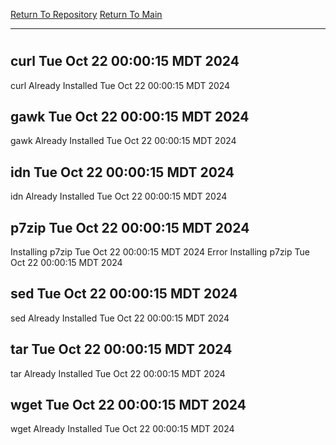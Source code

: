[Return To Repository](https://github.com/DigitalWarrior/piholeparser/)
[Return To Main](https://github.com/DigitalWarrior/piholeparser/blob/master/RecentRunLogs/Mainlog.md)
____________________________________
# 
## curl Tue Oct 22 00:00:15 MDT 2024
curl Already Installed Tue Oct 22 00:00:15 MDT 2024
## gawk Tue Oct 22 00:00:15 MDT 2024
gawk Already Installed Tue Oct 22 00:00:15 MDT 2024
## idn Tue Oct 22 00:00:15 MDT 2024
idn Already Installed Tue Oct 22 00:00:15 MDT 2024
## p7zip Tue Oct 22 00:00:15 MDT 2024
Installing p7zip Tue Oct 22 00:00:15 MDT 2024
Error Installing p7zip Tue Oct 22 00:00:15 MDT 2024
## sed Tue Oct 22 00:00:15 MDT 2024
sed Already Installed Tue Oct 22 00:00:15 MDT 2024
## tar Tue Oct 22 00:00:15 MDT 2024
tar Already Installed Tue Oct 22 00:00:15 MDT 2024
## wget Tue Oct 22 00:00:15 MDT 2024
wget Already Installed Tue Oct 22 00:00:15 MDT 2024

